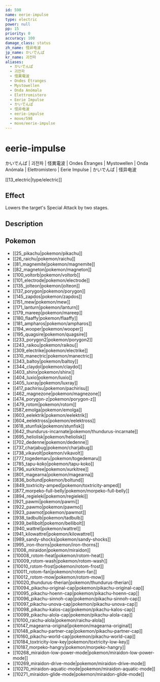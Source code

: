 ```yaml
---
id: 598
name: eerie-impulse
type: electric
power: null
pp: 15
priority: 0
accuracy: 100
damage_class: status
zh_name: 怪异电波
jp_name: かいでんぱ
kr_name: 괴전파
aliases:
  - かいでんぱ
  - 괴전파
  - 怪異電波
  - Ondes Étranges
  - Mystowellen
  - Onda Anómala
  - Elettromistero
  - Eerie Impulse
  - かいでんぱ
  - 怪异电波
  - eerie-impulse
  - move/598
  - move/eerie-impulse
---
```

# eerie-impulse
    
かいでんぱ | 괴전파 | 怪異電波 | Ondes Étranges | Mystowellen | Onda Anómala | Elettromistero | Eerie Impulse | かいでんぱ | 怪异电波

[[13_electric|type/electric]]

## Effect

Lowers the target's Special Attack by two stages.

## Description



## Pokemon

- [[25_pikachu|pokemon/pikachu]]
- [[26_raichu|pokemon/raichu]]
- [[81_magnemite|pokemon/magnemite]]
- [[82_magneton|pokemon/magneton]]
- [[100_voltorb|pokemon/voltorb]]
- [[101_electrode|pokemon/electrode]]
- [[135_jolteon|pokemon/jolteon]]
- [[137_porygon|pokemon/porygon]]
- [[145_zapdos|pokemon/zapdos]]
- [[151_mew|pokemon/mew]]
- [[171_lanturn|pokemon/lanturn]]
- [[179_mareep|pokemon/mareep]]
- [[180_flaaffy|pokemon/flaaffy]]
- [[181_ampharos|pokemon/ampharos]]
- [[194_wooper|pokemon/wooper]]
- [[195_quagsire|pokemon/quagsire]]
- [[233_porygon2|pokemon/porygon2]]
- [[243_raikou|pokemon/raikou]]
- [[309_electrike|pokemon/electrike]]
- [[310_manectric|pokemon/manectric]]
- [[343_baltoy|pokemon/baltoy]]
- [[344_claydol|pokemon/claydol]]
- [[403_shinx|pokemon/shinx]]
- [[404_luxio|pokemon/luxio]]
- [[405_luxray|pokemon/luxray]]
- [[417_pachirisu|pokemon/pachirisu]]
- [[462_magnezone|pokemon/magnezone]]
- [[474_porygon-z|pokemon/porygon-z]]
- [[479_rotom|pokemon/rotom]]
- [[587_emolga|pokemon/emolga]]
- [[603_eelektrik|pokemon/eelektrik]]
- [[604_eelektross|pokemon/eelektross]]
- [[618_stunfisk|pokemon/stunfisk]]
- [[642_thundurus-incarnate|pokemon/thundurus-incarnate]]
- [[695_heliolisk|pokemon/heliolisk]]
- [[702_dedenne|pokemon/dedenne]]
- [[737_charjabug|pokemon/charjabug]]
- [[738_vikavolt|pokemon/vikavolt]]
- [[777_togedemaru|pokemon/togedemaru]]
- [[785_tapu-koko|pokemon/tapu-koko]]
- [[796_xurkitree|pokemon/xurkitree]]
- [[801_magearna|pokemon/magearna]]
- [[836_boltund|pokemon/boltund]]
- [[849_toxtricity-amped|pokemon/toxtricity-amped]]
- [[877_morpeko-full-belly|pokemon/morpeko-full-belly]]
- [[894_regieleki|pokemon/regieleki]]
- [[921_pawmi|pokemon/pawmi]]
- [[922_pawmo|pokemon/pawmo]]
- [[923_pawmot|pokemon/pawmot]]
- [[938_tadbulb|pokemon/tadbulb]]
- [[939_bellibolt|pokemon/bellibolt]]
- [[940_wattrel|pokemon/wattrel]]
- [[941_kilowattrel|pokemon/kilowattrel]]
- [[989_sandy-shocks|pokemon/sandy-shocks]]
- [[995_iron-thorns|pokemon/iron-thorns]]
- [[1008_miraidon|pokemon/miraidon]]
- [[10008_rotom-heat|pokemon/rotom-heat]]
- [[10009_rotom-wash|pokemon/rotom-wash]]
- [[10010_rotom-frost|pokemon/rotom-frost]]
- [[10011_rotom-fan|pokemon/rotom-fan]]
- [[10012_rotom-mow|pokemon/rotom-mow]]
- [[10020_thundurus-therian|pokemon/thundurus-therian]]
- [[10094_pikachu-original-cap|pokemon/pikachu-original-cap]]
- [[10095_pikachu-hoenn-cap|pokemon/pikachu-hoenn-cap]]
- [[10096_pikachu-sinnoh-cap|pokemon/pikachu-sinnoh-cap]]
- [[10097_pikachu-unova-cap|pokemon/pikachu-unova-cap]]
- [[10098_pikachu-kalos-cap|pokemon/pikachu-kalos-cap]]
- [[10099_pikachu-alola-cap|pokemon/pikachu-alola-cap]]
- [[10100_raichu-alola|pokemon/raichu-alola]]
- [[10147_magearna-original|pokemon/magearna-original]]
- [[10148_pikachu-partner-cap|pokemon/pikachu-partner-cap]]
- [[10160_pikachu-world-cap|pokemon/pikachu-world-cap]]
- [[10184_toxtricity-low-key|pokemon/toxtricity-low-key]]
- [[10187_morpeko-hangry|pokemon/morpeko-hangry]]
- [[10268_miraidon-low-power-mode|pokemon/miraidon-low-power-mode]]
- [[10269_miraidon-drive-mode|pokemon/miraidon-drive-mode]]
- [[10270_miraidon-aquatic-mode|pokemon/miraidon-aquatic-mode]]
- [[10271_miraidon-glide-mode|pokemon/miraidon-glide-mode]]

